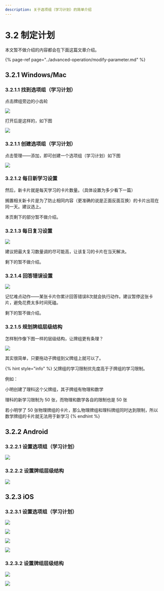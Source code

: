 ```yaml
---
description: 关于选项组（学习计划）的简单介绍
---
```


# 3.2 制定计划

本文暂不做介绍的内容都会在下面这篇文章介绍。

{% page-ref page="../advanced-operation/modify-parameter.md" %}

## 3.2.1 Windows/Mac

### 3.2.1.1 找到选项组（学习计划）

点击牌组旁边的小齿轮

![](../.gitbook/assets/9.22.21.59.PNG)

  
打开后是这样的，如下图

![](../.gitbook/assets/9.22.22.08.PNG)

### 3.2.1.1 创建选项组（学习计划）

点击管理——添加，即可创建一个选项组（学习计划）如下图  


![](../.gitbook/assets/9.22.23.15.PNG)

### 3.2.1.2 每日新学习设置 

然后，新卡片就是每天学习的卡片数量。（具体设置为多少看下一篇）

搁置相关新卡片是为了防止相同内容（更准确的说是正面反面互换）的卡片出现在同一天。建议选上。

本页剩下的部分暂不做介绍。

### 3.2.1.3 每日复习设置

![](../.gitbook/assets/tim-jie-tu-20180922235504.png)

  
建议把最大复习数量调的尽可能高，让该复习的卡片在当天解决。

剩下的暂不做介绍。

### 3.2.1.4 回答错误设置

![](../.gitbook/assets/tim-jie-tu-20180922235651.png)

记忆难点动作——某张卡片你累计回答错误8次就会执行动作。建议暂停这张卡片，避免花费太多时间死磕。

剩下的暂不做介绍。

### 3.2.1.5 规划牌组层级结构

怎样制作像下图一样的层级结构，让牌组更有条理？

![](../.gitbook/assets/tim-jie-tu-20180923083737.png)

其实很简单，只要拖动子牌组到父牌组上就可以了。

{% hint style="info" %}
父牌组的学习限制优先度高于子牌组的学习限制。

例如：

小明创建了理科这个父牌组，其子牌组有物理和数学

理科的新学习限制为 50 张，而物理和数学各自的限制也是 50 张

若小明学了 50 张物理牌组的卡片，那么物理牌组和理科牌组同时达到限制，所以数学牌组的卡片就无法用于新学习
{% endhint %}

##  3.2.2 Android

### 3.2.2.1 设置选项组（学习计划）

![](../.gitbook/assets/gif_20180924094104.gif)

### 3.2.2.2 设置牌组层级结构

![](../.gitbook/assets/gif_20180924094507.gif)

## 3.2.3 iOS

### 3.2.3.1 设置选项组（学习计划）

![](../.gitbook/assets/e2f1b4f1cf9027ea020f2697d048f8a6.png)

![](../.gitbook/assets/eaab8a6639f26ae75b62ce8e4da9166c.png)

![](../.gitbook/assets/c4a726e2a140e0a38a9589e0351281f8.png)

![](../.gitbook/assets/1f5516686097185556453c7520643aa5.png)

### 3.2.3.2 设置牌组层级结构

![](../.gitbook/assets/d759e2c9e5849ff2acb171b04778da8c.png)

![](../.gitbook/assets/018dd7d1059684591c47bfe35f64b25f.png)





